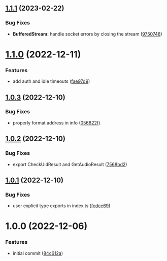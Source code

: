 ## [1.1.1](https://github.com/bloop-box/bloop-server-node/compare/v1.1.0...v1.1.1) (2023-02-22)


### Bug Fixes

* **BufferedStream:** handle socket errors by closing the stream ([9750748](https://github.com/bloop-box/bloop-server-node/commit/97507486e9605122409a3f7438372b69d836d5ed))

# [1.1.0](https://github.com/bloop-box/bloop-server-node/compare/v1.0.3...v1.1.0) (2022-12-11)


### Features

* add auth and idle timeouts ([fae97d9](https://github.com/bloop-box/bloop-server-node/commit/fae97d9db1773a2d0f92c513ba917ec8b70e4460))

## [1.0.3](https://github.com/bloop-box/bloop-server-node/compare/v1.0.2...v1.0.3) (2022-12-10)


### Bug Fixes

* properly format address in info ([056822f](https://github.com/bloop-box/bloop-server-node/commit/056822f24c5f59886c5d970ed41b286d669e6d73))

## [1.0.2](https://github.com/bloop-box/bloop-server-node/compare/v1.0.1...v1.0.2) (2022-12-10)


### Bug Fixes

* export CheckUidResult and GetAudioResult ([7568bd2](https://github.com/bloop-box/bloop-server-node/commit/7568bd258ab27af8b914741a5ff84aacbbeb3fd1))

## [1.0.1](https://github.com/bloop-box/bloop-server-node/compare/v1.0.0...v1.0.1) (2022-12-10)


### Bug Fixes

* user explicit type exports in index.ts ([fcdce69](https://github.com/bloop-box/bloop-server-node/commit/fcdce6918de9be3b9017766df5f64052a66486f6))

# 1.0.0 (2022-12-06)


### Features

* initial commit ([84c612a](https://github.com/bloop-box/bloop-server-node/commit/84c612a512ecc61f6c518d502707371962306dbd))
